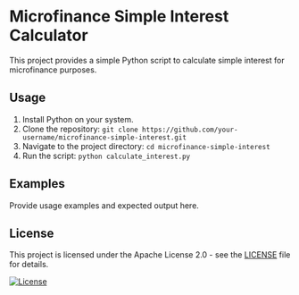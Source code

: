 # Microfinance Simple Interest Calculator

This project provides a simple Python script to calculate simple interest for microfinance purposes.

## Usage

1. Install Python on your system.
2. Clone the repository: `git clone https://github.com/your-username/microfinance-simple-interest.git`
3. Navigate to the project directory: `cd microfinance-simple-interest`
4. Run the script: `python calculate_interest.py`

## Examples

Provide usage examples and expected output here.

## License

This project is licensed under the Apache License 2.0 - see the [LICENSE](LICENSE) file for details.

[![License](https://img.shields.io/badge/license-Apache%202.0-blue.svg)](https://opensource.org/licenses/Apache-2.0)

